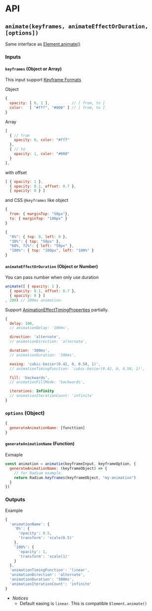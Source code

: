 # API

## `animate(keyframes, animateEffectOrDuration, [options])`
Same interface as [Element.animate()](https://developer.mozilla.org/en-US/docs/Web/API/Element/animate)
### Inputs
#### `keyframes` (Object or Array)

This input support [Keyframe Formats](https://developer.mozilla.org/en-US/docs/Web/API/Web_Animations_API/Keyframe_Formats)

Object

```js
{
  opacity: [ 0, 1 ],          // [ from, to ]
  color:   [ "#fff", "#000" ] // [ from, to ]  
}
```
Array

```js
[
  { // from
    opacity: 0, color: "#fff"
  },
  { // to
    opacity: 1, color: "#000"
  }
],
```

with offset

```js
[ { opacity: 1 },
  { opacity: 0.1, offset: 0.7 },
  { opacity: 0 } ]
```

and CSS `@keyframes` like object

```js
{
  from: { marginTop: "50px"},
  to: { marginTop: "100px" }
}
```

```js
{
  "0%": { top: 0, left: 0 },
  "30%": { top: "50px" },
  "68%, 72%": { left: "50px" },
  "100%": { top: "100px", left: "100%" }
}
```

#### `animateEffectOrDuration` (Object or Number)
You can pass number when only use duration

```js
animate([ { opacity: 1 },
  { opacity: 0.1, offset: 0.7 },
  { opacity: 0 } ]
, 200) // 200ms animation.
```

Support  [AnimationEffectTimingProperties](https://developer.mozilla.org/en-US/docs/Web/API/AnimationEffectTimingProperties) partially.

```js
{
  delay: 100,
  // animationDelay: '100ms',

  direction: 'alternate',
  // animationDirection: 'alternate',

  duration: '300ms',
  // animationDuration: '300ms',

  easing: 'cubic-bezier(0.42, 0, 0.58, 1)',
  // animationTimingFunction: 'cubic-bezier(0.42, 0, 0.58, 1)',

  fill: 'backwards',
  // animationFillMode: 'backwards',

  iterations: Infinity
  // animationIterationCount: 'infinite'
}
```

### `options` (Object)

```js
{
  generateAnimationName: [functtion]
}
```

#### `generateAnimationName` (Function)

Exmaple

```js
const animation = animatie(keyframeInput, keyframeOption, {
  generateAnimationName: (keyframeObject) => {
    // for Radium example.
    return Radium.keyframes(keyframeObject, "my-animation")
  }
})
```

### Outputs

Example

```js
{
  'animationName': {
    '0%': {
      'opacity': 0.5,
      'transform': 'scale(0.5)'
    },
    '100%': {
      'opacity': 1,
      'transform': 'scale(1)'
    }
  },
  'animationTimingFunction': 'linear',
  'animationDirection': 'alternate',
  'animationDuration': '500ms',
  'animationIterationCount': 'infinite'
}
```

- *Notices*
  - Default easing is `linear`. This is compatible `Element.animate()`


